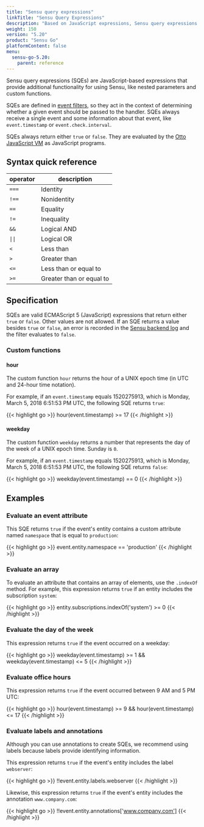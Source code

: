 ```yaml
---
title: "Sensu query expressions"
linkTitle: "Sensu Query Expressions"
description: "Based on JavaScript expressions, Sensu query expressions (or SQEs) provide additional functionality for Sensu usage, like nested parameters and custom functions, so Sensu resources can be evaluated directly. Read the reference doc to learn about SQEs."
weight: 150
version: "5.20"
product: "Sensu Go"
platformContent: false 
menu:
  sensu-go-5.20:
    parent: reference
---
```


Sensu query expressions (SQEs) are JavaScript-based expressions that provide additional functionality for using Sensu, like nested parameters and custom functions.

SQEs are defined in [event filters][3], so they act in the context of determining whether a given event should be passed to the handler.
SQEs always receive a single event and some information about that event, like `event.timestamp` or `event.check.interval`.

SQEs always return either `true` or `false`.
They are evaluated by the [Otto JavaScript VM][1] as JavaScript programs.

## Syntax quick reference

<table>
<thead>
<tr>
<th>operator</th>
<th>description</th>
</tr>
</thead>
<tbody>
<tr>
<td><code>===</code></td>
<td>Identity</td>
</tr>
<tr>
<td><code>!==</code></td>
<td>Nonidentity</td>
</tr>
<tr>
<td><code>==</code></td>
<td>Equality</td>
</tr>
<tr>
<td><code>!=</code></td>
<td>Inequality</td>
</tr>
<tr>
<td><code>&&</code></td>
<td>Logical AND</td>
</tr>
<tr>
<td><code>||</code></td>
<td>Logical OR</td>
</tr>
<tr>
<td><code><</code></td>
<td>Less than</td>
</tr>
<tr>
<td><code>></code></td>
<td>Greater than</td>
</tr>
<tr>
<td><code><=</code></td>
<td>Less than or equal to</td>
</tr>
<tr>
<td><code>>=</code></td>
<td>Greater than or equal to</td>
</tr>
</tbody>
</table>

## Specification

SQEs are valid ECMAScript 5 (JavaScript) expressions that return either `true` or `false`.
Other values are not allowed.
If an SQE returns a value besides `true` or `false`, an error is recorded in the [Sensu backend log][2] and the filter evaluates to `false`.

### Custom functions

#### hour

The custom function `hour` returns the hour of a UNIX epoch time (in UTC and 24-hour time notation).

For example, if an `event.timestamp` equals 1520275913, which is Monday, March 5, 2018 6:51:53 PM UTC, the following SQE returns `true`:

{{< highlight go >}}
hour(event.timestamp) >= 17
{{< /highlight >}}

#### weekday

The custom function `weekday` returns a number that represents the day of the week of a UNIX epoch time.
Sunday is `0`.

For example, if an `event.timestamp` equals 1520275913, which is Monday, March 5, 2018 6:51:53 PM UTC, the following SQE returns `false`:

{{< highlight go >}}
weekday(event.timestamp) == 0
{{< /highlight >}}

## Examples

### Evaluate an event attribute

This SQE returns `true` if the event's entity contains a custom attribute named `namespace` that is equal to `production`:

{{< highlight go >}}
event.entity.namespace == 'production'
{{< /highlight >}}

### Evaluate an array

To evaluate an attribute that contains an array of elements, use the `.indexOf` method.
For example, this expression returns `true` if an entity includes the subscription `system`:

{{< highlight go >}}
entity.subscriptions.indexOf('system') >= 0
{{< /highlight >}}

### Evaluate the day of the week

This expression returns `true` if the event occurred on a weekday:

{{< highlight go >}}
weekday(event.timestamp) >= 1 && weekday(event.timestamp) <= 5
{{< /highlight >}}

### Evaluate office hours

This expression returns `true` if the event occurred between 9 AM and 5 PM UTC:

{{< highlight go >}}
hour(event.timestamp) >= 9 && hour(event.timestamp) <= 17
{{< /highlight >}}

### Evaluate labels and annotations

Although you can use annotations to create SQEs, we recommend using labels because labels provide identifying information.

This expression returns `true` if the event's entity includes the label `webserver`:

{{< highlight go >}}
!!event.entity.labels.webserver
{{< /highlight >}}

Likewise, this expression returns `true` if the event's entity includes the annotation `www.company.com`:

{{< highlight go >}}
!!event.entity.annotations['www.company.com']
{{< /highlight >}}


[1]: https://github.com/robertkrimen/otto
[2]: ../backend/#event-logging
[3]: ../filters/#build-event-filter-expressions
